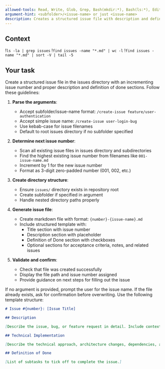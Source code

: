 ```yaml
---
allowed-tools: Read, Write, Glob, Grep, Bash(mkdir:*), Bash(ls:*), Edit, MultiEdit
argument-hint: <subfolder>/<issue-name> or just <issue-name>
description: Creates a structured issue file with description and definition of done checklist
---
```


## Context

!`ls -la | grep issues`
!`find issues -name "*.md" | wc -l`
!`find issues -name "*.md" | sort -V | tail -5`

## Your task

Create a structured issue file in the issues directory with an incrementing issue number and proper description and definition of done sections. Follow these guidelines:

1. **Parse the arguments**:

   - Accept subfolder/issue-name format: `/create-issue feature/user-authentication`
   - Accept simple issue name: `/create-issue user-login-bug`
   - Use kebab-case for issue filenames
   - Default to root issues directory if no subfolder specified

2. **Determine next issue number**:

   - Scan all existing issue files in issues directory and subdirectories
   - Find the highest existing issue number from filenames like `001-issue-name.md`
   - Increment by 1 for the new issue number
   - Format as 3-digit zero-padded number (001, 002, etc.)

3. **Create directory structure**:

   - Ensure `issues/` directory exists in repository root
   - Create subfolder if specified in argument
   - Handle nested directory paths properly

4. **Generate issue file**:

   - Create markdown file with format: `{number}-{issue-name}.md`
   - Include structured template with:
     - Title section with issue number
     - Description section with placeholder
     - Definition of Done section with checkboxes
     - Optional sections for acceptance criteria, notes, and related issues

5. **Validate and confirm**:
   - Check that file was created successfully
   - Display the file path and issue number assigned
   - Provide guidance on next steps for filling out the issue

If no argument is provided, prompt the user for the issue name. If the file already exists, ask for confirmation before overwriting. Use the following template structure:

```markdown
# Issue #{number}: [Issue Title]

## Description

[Describe the issue, bug, or feature request in detail. Include context, user impact, and business value.]

## Technical Implementation

[Describe the technical approach, architecture changes, dependencies, and implementation details.]

## Definition of Done

[List of subtasks to tick off to complete the issue.]
```
